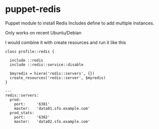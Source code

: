 puppet-redis
============

Puppet module to install Redis
Includes define to add multiple instances.

Only works on recent Ubuntu/Debian 

I would combine it with create resources and run it like this

```puppet
class profile::redis {

  include ::redis
  include ::redis::service::disable

  $myredis = hiera('redis::servers', {})
  create_resources('redis::server', $myredis)
}
```

```puppet
---
redis::servers:
  prod:
    port:     '6381'
    master:   'data01.sfo.example.com'
  prod_stats:
    port:     '6382'
    master:   'data02.sfo.example.com'
```
